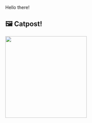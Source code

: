 Hello there!



## 🖼️ Catpost!

<sub>
    <img src="https://cdn2.thecatapi.com/images/2so.jpg" height="256">
</sub>

